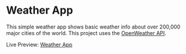# Weather App

This simple weather app shows basic weather info about over 200,000 major cities of the world.
This project uses the [OpenWeather API](https://openweathermap.org/api).

Live Preview: [Weather App](https://heyyayesh.github.io/weather-app)
